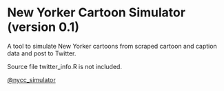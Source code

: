 # New Yorker Cartoon Simulator (version 0.1)

A tool to simulate New Yorker cartoons from scraped cartoon and
caption data and post to Twitter.

Source file twitter_info.R is not included.

[@nycc_simulator](http://twitter.com/nycc_simulator)
